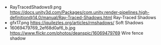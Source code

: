 - RayTracedShadows9.png
  https://docs.unity3d.com/Packages/com.unity.render-pipelines.high-definition@14.0/manual/Ray-Traced-Shadows.html
  Ray-Traced Shadows
- gfx17.png
  https://iquilezles.org/articles/rmshadows/
  Soft Shadows
- 16069479769_2ef68d0af6_b.jpg
  https://www.flickr.com/photos/deanspic/16069479769
  Wire fence shadow
